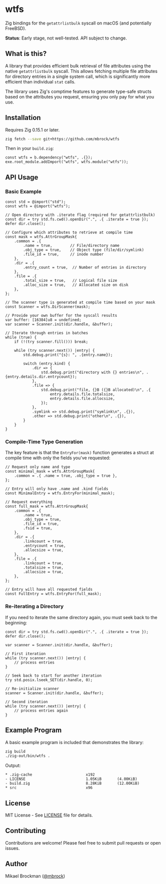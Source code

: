 # wtfs

Zig bindings for the `getattrlistbulk` syscall on macOS (and potentially FreeBSD).

**Status**: Early stage, not well-tested. API subject to change.

## What is this?

A library that provides efficient bulk retrieval of file attributes using the native `getattrlistbulk` syscall. This allows fetching multiple file attributes for directory entries in a single system call, which is significantly more efficient than individual `stat` calls.

The library uses Zig's comptime features to generate type-safe structs based on the attributes you request, ensuring you only pay for what you use.

## Installation

Requires Zig 0.15.1 or later.

```bash
zig fetch --save git+https://github.com/mbrock/wtfs
```

Then in your `build.zig`:
```zig
const wtfs = b.dependency("wtfs", .{});
exe.root_module.addImport("wtfs", wtfs.module("wtfs"));
```

## API Usage

### Basic Example

```zig
const std = @import("std");
const wtfs = @import("wtfs");

// Open directory with .iterate flag (required for getattrlistbulk)
const dir = try std.fs.cwd().openDir(".", .{ .iterate = true });
defer dir.close();

// Configure which attributes to retrieve at compile time
const mask = wtfs.AttrGroupMask{
    .common = .{ 
        .name = true,        // File/directory name
        .obj_type = true,    // Object type (file/dir/symlink)
        .file_id = true,     // inode number
    },
    .dir = .{ 
        .entry_count = true,  // Number of entries in directory
    },
    .file = .{ 
        .total_size = true,   // Logical file size
        .alloc_size = true,   // Allocated size on disk
    },
};

// The scanner type is generated at compile time based on your mask
const Scanner = wtfs.DirScanner(mask);

// Provide your own buffer for the syscall results
var buffer: [16384]u8 = undefined;
var scanner = Scanner.init(dir.handle, &buffer);

// Iterate through entries in batches
while (true) {
    if (!(try scanner.fill())) break;

    while (try scanner.next()) |entry| {
        std.debug.print("{s}: ", .{entry.name});

        switch (entry.kind) {
            .dir => {
                std.debug.print("directory with {} entries\n", .{entry.details.dir.entrycount});
            },
            .file => {
                std.debug.print("file, {}B ({}B allocated)\n", .{
                    entry.details.file.totalsize,
                    entry.details.file.allocsize,
                });
            },
            .symlink => std.debug.print("symlink\n", .{}),
            .other => std.debug.print("other\n", .{}),
        }
    }
}
```

### Compile-Time Type Generation

The key feature is that the `EntryFor(mask)` function generates a struct at compile time with only the fields you've requested:

```zig
// Request only name and type
const minimal_mask = wtfs.AttrGroupMask{
    .common = .{ .name = true, .obj_type = true },
};

// Entry will only have .name and .kind fields
const MinimalEntry = wtfs.EntryFor(minimal_mask);

// Request everything
const full_mask = wtfs.AttrGroupMask{
    .common = .{ 
        .name = true, 
        .obj_type = true,
        .file_id = true,
        .fsid = true,
    },
    .dir = .{ 
        .linkcount = true,
        .entrycount = true,
        .allocsize = true,
    },
    .file = .{ 
        .linkcount = true,
        .totalsize = true,
        .allocsize = true,
    },
};

// Entry will have all requested fields
const FullEntry = wtfs.EntryFor(full_mask);
```

### Re-iterating a Directory

If you need to iterate the same directory again, you must seek back to the beginning:

```zig
const dir = try std.fs.cwd().openDir(".", .{ .iterate = true });
defer dir.close();

var scanner = Scanner.init(dir.handle, &buffer);

// First iteration
while (try scanner.next()) |entry| {
    // process entries
}

// Seek back to start for another iteration
try std.posix.lseek_SET(dir.handle, 0);

// Re-initialize scanner
scanner = Scanner.init(dir.handle, &buffer);

// Second iteration
while (try scanner.next()) |entry| {
    // process entries again
}
```

## Example Program

A basic example program is included that demonstrates the library:

```bash
zig build
./zig-out/bin/wtfs .
```

Output:
```
* .zig-cache                        x192
- LICENSE                           1.05KiB       (4.00KiB)
- build.zig                         8.28KiB       (12.00KiB)
* src                               x96
```

## License

MIT License - See [LICENSE](LICENSE) file for details.

## Contributing

Contributions are welcome! Please feel free to submit pull requests or open issues.

## Author

Mikael Brockman ([@mbrock](https://github.com/mbrock))
